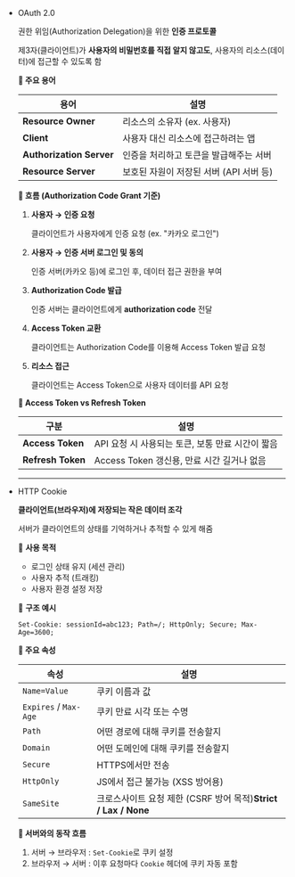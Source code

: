 - OAuth 2.0
    
     권한 위임(Authorization Delegation)을 위한 **인증 프로토콜**
    
    제3자(클라이언트)가 **사용자의 비밀번호를 직접 알지 않고도**, 사용자의 리소스(데이터)에 접근할 수 있도록 함
    
    **🔹 주요 용어**
    
    | 용어 | 설명 |
    | --- | --- |
    | **Resource Owner** | 리소스의 소유자 (ex. 사용자) |
    | **Client** | 사용자 대신 리소스에 접근하려는 앱 |
    | **Authorization Server** | 인증을 처리하고 토큰을 발급해주는 서버 |
    | **Resource Server** | 보호된 자원이 저장된 서버 (API 서버 등) |
    
    **🔹 흐름 (Authorization Code Grant 기준)**
    
    1. **사용자 → 인증 요청**
        
        클라이언트가 사용자에게 인증 요청 (ex. "카카오 로그인")
        
    2. **사용자 → 인증 서버 로그인 및 동의**
        
        인증 서버(카카오 등)에 로그인 후, 데이터 접근 권한을 부여
        
    3. **Authorization Code 발급**
        
        인증 서버는 클라이언트에게 **authorization code** 전달
        
    4. **Access Token 교환**
        
        클라이언트는 Authorization Code를 이용해 Access Token 발급 요청
        
    5. **리소스 접근**
        
        클라이언트는 Access Token으로 사용자 데이터를 API 요청
        
    
    **🔹 Access Token vs Refresh Token**
    
    | 구분 | 설명 |
    | --- | --- |
    | **Access Token** | API 요청 시 사용되는 토큰, 보통 만료 시간이 짧음 |
    | **Refresh Token** | Access Token 갱신용, 만료 시간 길거나 없음 |
    
    ---
    
- HTTP Cookie
    
    **클라이언트(브라우저)에 저장되는 작은 데이터 조각**
    
    서버가 클라이언트의 상태를 기억하거나 추적할 수 있게 해줌
    
    🔹 **사용 목적**
    
    - 로그인 상태 유지 (세션 관리)
    - 사용자 추적 (트래킹)
    - 사용자 환경 설정 저장
    
    🔹 **구조 예시**
    
    ```
    Set-Cookie: sessionId=abc123; Path=/; HttpOnly; Secure; Max-Age=3600;
    ```
    
    **🔹 주요 속성**
    
    | 속성 | 설명 |
    | --- | --- |
    | `Name=Value` | 쿠키 이름과 값 |
    | `Expires` / `Max-Age` | 쿠키 만료 시각 또는 수명 |
    | `Path` | 어떤 경로에 대해 쿠키를 전송할지 |
    | `Domain` | 어떤 도메인에 대해 쿠키를 전송할지 |
    | `Secure` | HTTPS에서만 전송 |
    | `HttpOnly` | JS에서 접근 불가능 (XSS 방어용) |
    | `SameSite` | 크로스사이트 요청 제한 (CSRF 방어 목적)**Strict / Lax / None** |
    
    **🔹 서버와의 동작 흐름**
    
    1. 서버 → 브라우저 : `Set-Cookie`로 쿠키 설정
    2. 브라우저 → 서버 : 이후 요청마다 `Cookie` 헤더에 쿠키 자동 포함
